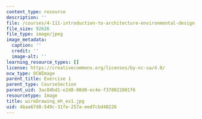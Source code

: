 ```yaml
---
content_type: resource
description: ''
file: /courses/4-111-introduction-to-architecture-environmental-design-spring-2014/4baa67d8549c31fe257aeed7cbd40226_wireDrawing_mh_ex1.jpg
file_size: 92626
file_type: image/jpeg
image_metadata:
  caption: ''
  credit: ''
  image-alt: ''
learning_resource_types: []
license: https://creativecommons.org/licenses/by-nc-sa/4.0/
ocw_type: OCWImage
parent_title: Exercise 1
parent_type: CourseSection
parent_uid: 3ac84bd1-e2d8-08d0-ec4e-f378022801f6
resourcetype: Image
title: wireDrawing_mh_ex1.jpg
uid: 4baa67d8-549c-31fe-257a-eed7cbd40226
---
```

